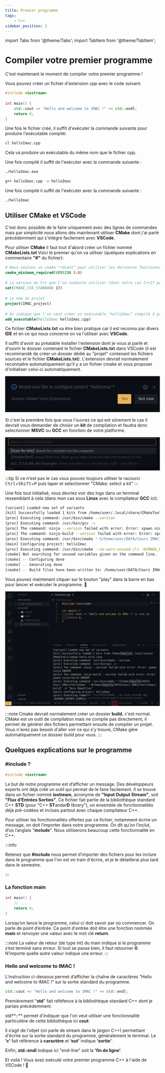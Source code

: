 ```yaml
---
title: Premier programme
tags:
    - C++
sidebar_position: 3
---
```


import Tabs from '@theme/Tabs';
import TabItem from '@theme/TabItem';

# Compiler votre premier programme

C'est maintenant le moment de compiler votre premier programme !

Vous pouvez créer un fichier d'extension *cpp* avec le code suivant:

```cpp title="helloImac.cpp"
#include <iostream>

int main() {
    std::cout << "Hello and welcome to IMAC !" << std::endl;
    return 0;
}
```

Une fois le fichier créé, il suffit d'exécuter la commande suivante pour produire l'exécutable compilé:

<Tabs groupId="operating-systems">
<TabItem value="Windows" label="Windows">

```bash
cl helloImac.cpp
```

Cela va produire un exécutable du même nom que le fichier cpp.

Une fois compilé il suffit de l'exécuter avec la commande suivante :

```bash
./helloImac.exe
```

</TabItem>

<TabItem value="Linux&iOS" label="Linux et iOS">

```bash
g++ helloImac.cpp -o helloImac
```

Une fois compilé il suffit de l'exécuter avec la commande suivante :

```bash
./helloImac
```
</TabItem>
</Tabs>

## Utiliser CMake et VSCode

C'est donc possible de le faire uniquement avec des lignes de commandes mais par simplicité nous allons dès maintenant utiliser **CMake** dont j'ai parlé précédemment qui s'intègre facilement avec **VSCode**.

Pour utiliser **CMake** il faut tout d'abord créer un fichier nommé **CMakeLists.txt**
Voici le premier qu'on va utiliser (quelques explications en commentaire **"#"** du fichier):

```cmake title="CMakeLists.txt"
# Nous voulons un cmake "récent" pour utiliser les dernières fonctionnalités
cmake_minimum_required(VERSION 3.0)

# La version du C++ que l'on souhaite utiliser (dans notre cas C++17 pour faire du C++ moderne)
set(CMAKE_CXX_STANDARD 17)

# Le nom du projet
project(IMAC_project)

# On indique que l'on veut créer un exécutable "helloImac" compilé à partir du fichier helloImac.cpp
add_executable(helloImac helloImac.cpp)
```

Ce fichier **CMakeLists.txt** va être bien pratique car il est reconnu par divers **IDE** et en ce qui nous concerne on va l'utiliser avec **VSCode**.

Il suffit d'avoir au préalable installer l'extension dont je vous ai parlé <VSCodeExtension id="twxs.cmake"/> et d'ouvrir le dossier contenant le fichier **CMakeLists.txt** dans VSCode (il est recommandé de créer un dossier dédié au "projet" contenant les fichiers sources et le fichier **CMakeLists.txt**).
L'extension devrait normalement reconnaitre automatiquement qu'il y a un fichier cmake et vous proposer d'initialiser celui-ci automatiquement.

![](IDE_imgs/VSCode_projectConfiguration.png)

Si c'est la première fois que vous l'ouvrez ce qui est sûrement le cas il devrait vous demander de choisir un **kit** de compilation et faudra donc selectionner **MSVC** ou **GCC** en fonction de votre platforme.

![](IDE_imgs/VSCode_selectKit.png)

:::tip
Si ce n'est pas le cas vous pouvez toujours utiliser le racourci <kbd>Ctrl</kbd>+<kbd>Shift</kbd>+<kbd>P</kbd> puis taper et selectionner "CMake: select a kit"
:::

Une fois tout initialisé, vous devriez voir des logs dans un terminal ressemblant à cela (dans mon cas sous **Linux** avec le compilateur **GCC** ici):

```bash
[variant] Loaded new set of variants
[kit] Successfully loaded 1 kits from /home/user/.local/share/CMakeTools/cmake-tools-kits.json
[proc] Executing command: /usr/bin/cmake --version
[proc] Executing command: /usr/bin/gcc -v
[proc] The command: ninja --version failed with error: Error: spawn ninja ENOENT
[proc] The command: ninja-build --version failed with error: Error: spawn ninja-build ENOENT
[proc] Executing command: /usr/bin/cmake "-S/home/user/DATA/Cours IMAC1/helloImac" "-B/home/user/DATA/Cours IMAC1/helloImac/build" -G "Unix Makefiles"
[main] Configuring project: helloImac 
[proc] Executing command: /usr/bin/cmake --no-warn-unused-cli -DCMAKE_EXPORT_COMPILE_COMMANDS:BOOL=TRUE -DCMAKE_BUILD_TYPE:STRING=Debug -DCMAKE_C_COMPILER:FILEPATH=/usr/bin/gcc -DCMAKE_CXX_COMPILER:FILEPATH=/usr/bin/g++ "-S/home/user/DATA/Cours IMAC1/helloImac" "-B/home/user/DATA/Cours IMAC1/helloImac/build" -G "Unix Makefiles"
[cmake] Not searching for unused variables given on the command line.
[cmake] -- Configuring done
[cmake] -- Generating done
[cmake] -- Build files have been written to: /home/user/DATA/Cours IMAC1/helloImac/build
```

Vous pouvez maintenant cliquer sur le bouton "play" dans la barre en bas pour lancer et exécuter le programme. :partying_face:

![](IDE_imgs/VSCode_cmakePlay.png)

:::note
Cmake devrait normalement créer un dossier **build**, c'est normal.
CMake est un outil de compilation mais ne compile pas directement, il permet de générer des fichiers permettant ensuite de compiler un projet.
Vous n'avez pas besoin d'aller voir ce qui s'y trouve, CMake gère automatiquement ce dossier build pour vous.
:::

## Quelques explications sur le programme

### #include ?

```cpp
#include <iostream>
```

Le but de notre programme est d’afficher un message. Des développeurs experts ont déjà créé un outil qui permet de le faire facilement. Il se trouve dans un fichier nommé **iostream**, acronyme de **"Input Output Stream"**, soit **"Flux d’Entrées Sorties"**. Ce fichier fait partie de la bibliothèque standard C++ **STD** (pour "C++ **ST**andar**D** library"), un ensemble de fonctionnalités déjà pré-codées et inclues partout avec chaque compilateur C++.

Pour utiliser les fonctionnalités offertes par ce fichier, notamment écrire un message, on doit l’importer dans notre programme. On dit qu’on l’inclut, d’où l’anglais "**include**". Nous utiliserons beaucoup cette fonctionnalité en C++.

:::info

Retenez que **#include** nous permet d’importer des fichiers pour les inclure dans le programme que l'on est en train d'écrire, et je le détaillerai plus tard dans le semestre.

:::

### La fonction main

```cpp
int main() {
    // ...
    return 0;
}
```

Lorsqu’on lance le programme, celui-ci doit savoir par où commencer. On parle de point d’entrée. Ce point d'entrée doit être une fonction nommée **main** et renvoyer une valeur avec le mot clé **return**.

:::note
La valeur de retour (de type int) du main indique si le programme s’est terminé sans erreur. Si tout se passe bien, il faut retourner **0**. N’importe quelle autre valeur indique une erreur.
:::

### Hello and welcome to IMAC !

L’instruction ci-dessous permet d’afficher la chaîne de caractères “Hello and welcome to IMAC !” sur la sortie standard du programme.

```cpp
std::cout << "Hello and welcome to IMAC !" << std::endl;
```

Premièrement "**std**" fait réféfence à la bibliothèque standard C++ dont je parlais précédemment.

std**::** permet d'indiquer que l'on veut utiliser une fonctionnalité particulière de cette bibliothèque ici **cout**:

Il s’agit de l'objet (on parle de stream dans le jargon C++) permettant d'écrire sur la sortie standard du programme, généralement le terminal. Le **'c'** fait référence à **caractère** et **‘out’** indique **‘sortie’**.

Enfin, **std::endl** indique ici "end-line" soit la **'fin de ligne'**.

Et voilà ! Vous avez exécuté votre premier programme C++ à l'aide de VSCode ! 🎉